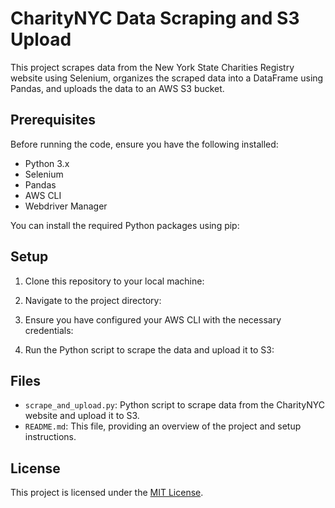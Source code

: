 # CharityNYC Data Scraping and S3 Upload

This project scrapes data from the New York State Charities Registry website using Selenium, organizes the scraped data into a DataFrame using Pandas, and uploads the data to an AWS S3 bucket.

## Prerequisites

Before running the code, ensure you have the following installed:

- Python 3.x
- Selenium
- Pandas
- AWS CLI
- Webdriver Manager

You can install the required Python packages using pip:


## Setup

1. Clone this repository to your local machine:

2. Navigate to the project directory:


3. Ensure you have configured your AWS CLI with the necessary credentials:


4. Run the Python script to scrape the data and upload it to S3:


## Files

- `scrape_and_upload.py`: Python script to scrape data from the CharityNYC website and upload it to S3.
- `README.md`: This file, providing an overview of the project and setup instructions.

## License

This project is licensed under the [MIT License](LICENSE).
